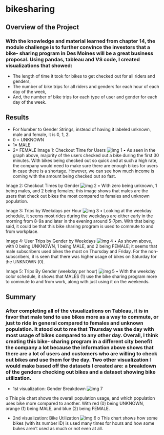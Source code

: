 # bikesharing
## Overview of the Project
### With the knowledge and material learned from chapter 14, the module challenge is to further convince the investors that a bike- sharing program in Des Moines will be a great business proposal. Using pandas, tableau and VS code, I created visualizations that showed:
-	The length of time it took for bikes to get checked out for all riders and genders,
-	The number of bike trips for all riders and genders for each hour of each day of the week,
-	And, the number of bike trips for each type of user and gender for each day of the week.
## Results
-	For Number to Gender Strings, instead of having it labeled unknown, male and female, it is 0, 1, 2. 
-	0 = UNKNOWN
-	1= MALE
-	2= FEMALE
Image 1: Checkout Time for Users
![img 1](https://user-images.githubusercontent.com/101531875/183233383-8e48b072-4601-42f0-8bbf-8ad2841e3fbf.png)
•	As seen in the graph above, majority of the users checked out a bike during the first 30 minutes. With bikes being checked out so quick and at such a high rate, the company would need to make sure there are enough bikes for users in case there is a shortage. However, we can see how much income is coming with the amount  being checked out so fast. 

Image 2: Checkout Times by Gender
![img 2](https://user-images.githubusercontent.com/101531875/183233399-7ee4d8e2-823b-42c0-a8c5-e3e186ea1b70.png)
•	With zero being unknown, 1 being males, and 2 being females; this image shows that males are the users that check out bikes the most compared to females and unknown population. 

Image 3: Trips by Weekdays per Hour
![img 3](https://user-images.githubusercontent.com/101531875/183233410-8770c75b-0c61-4668-892e-b51c688ad773.png)
•	Looking at the weekday schedule, it seems most rides during the weekdays are either early in the morning from 8-9a and later in the evening around 5-7pm. With that being said, it could be that this bike sharing program is used to commute to and from workplace.

Image 4: User Trips by Gender by Weekdays
 ![img 4](https://user-images.githubusercontent.com/101531875/183233421-3c479da5-d4bc-490b-aeee-a4c6a7356931.png)
•	As shown above, with 0 being UNKNOWN, 1 being MALE, and 2 being FEMALE; it seems that male subscribers used bikes the most on Thursday and Friday. For the non- subscribers, it is seen that there was higher usage of bikes on Saturday for the UNKNOWN (0).

Image 5: Trips By Gender (weekday per hour)
![img 5](https://user-images.githubusercontent.com/101531875/183233428-8d4700e8-3987-4bf3-88c1-869260dc11cd.png)
•	With the weekday color schedule, it shows that MALES (1) use the bike sharing program more to commute to and from work, along with just using it on the weekends. 

## Summary
### After completing all of the visualizations on Tableau, it is in favor that male tend to use bikes more as a way to commute, or just to ride in general compared to females and unknown population. It stood out to me that Thursday was the day with most usage of bikes compared to any other day. Overall, I think creating this bike- sharing program in a different city benefit the company a lot because the information above shows that there are a lot of users and customers who are willing to check out bikes and use them for the day. Two other visualization I would make based off the datasets I created are: a breakdown of the genders checking out bikes and a dataset showing bike utilization. 
-	1st visualization: Gender Breakdown
![img 7](https://user-images.githubusercontent.com/101531875/183233442-eb7614fe-75cd-4fd3-9bf9-bba2041a6905.png)

o	This pie chart shows the overall population usage, and which population uses bike more compared to another. With red (0) being UNKNOWN, orange (1) being MALE, and blue (2) being FEMALE. 
-	2nd visualization: Bike Utilization
![img 6](https://user-images.githubusercontent.com/101531875/183233451-34f33b30-adae-43c6-96c2-b85ead63752b.png)
o	This chart shows how some bikes (with its number ID) is used many times for hours and how some bukes aren’t used as much or not even at all. 
